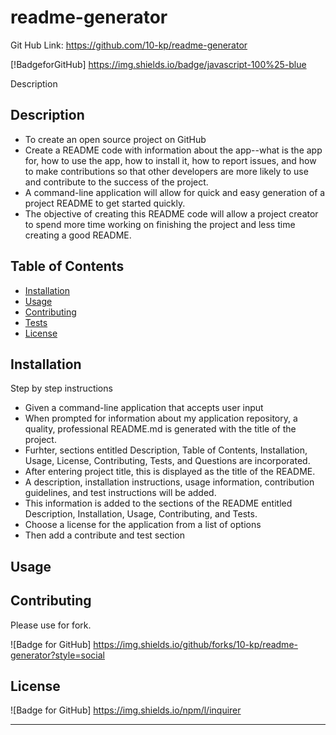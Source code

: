 # readme-generator

Git Hub Link: https://github.com/10-kp/readme-generator

[!BadgeforGitHub] https://img.shields.io/badge/javascript-100%25-blue

Description

 ## Description   
  - To create an open source project on GitHub 
  - Create a README code with information about the app--what is the app for, how to use the app, how to install it, how to report issues, and how to make contributions so that other developers are more likely to use and contribute to the success of the project. 
  - A command-line application will allow for quick and easy generation of a project README to get started quickly. 
  - The objective of creating this README code will allow a project creator to spend more time working on finishing the project and less time creating a good README.

  ## Table of Contents
  * [Installation](#installation)
  * [Usage](#usage)
  * [Contributing](#contributing)
  * [Tests](#tests)
  * [License](#license)
  
  ## Installation
  
  Step by step instructions
  - Given a command-line application that accepts user input 
  - When prompted for information about my application repository, a quality, professional README.md is generated with the title of the project.
  - Furhter, sections entitled Description, Table of Contents, Installation, Usage, License, Contributing, Tests, and Questions are incorporated. 
  - After entering project title, this is displayed as the title of the README. 
  - A description, installation instructions, usage information, contribution guidelines, and test instructions will be added.
  - This information is added to the sections of the README entitled Description, Installation, Usage, Contributing, and Tests. 
  - Choose a license for the application from a list of options
  - Then add a contribute and test section
  
  ## Usage 
  

  
  ## Contributing
  
  Please use for fork.

  ![Badge for GitHub] https://img.shields.io/github/forks/10-kp/readme-generator?style=social
  
  
  ## License
  
  ![Badge for GitHub] https://img.shields.io/npm/l/inquirer
  
  ---